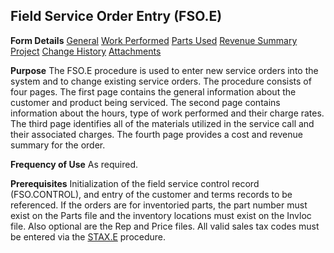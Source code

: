 ## Field Service Order Entry (FSO.E)
<PageHeader />

**Form Details**
[General](../FSO-E-1/README.md)
[Work Performed](../FSO-E-2/README.md)
[Parts Used](../FSO-E-3/README.md)
[Revenue Summary](../FSO-E-4/README.md)
[Project](../FSO-E-5/README.md)
[Change History](../FSO-E-6/README.md)
[Attachments](../FSO-E-7/README.md)

**Purpose**
The FSO.E procedure is used to enter new service orders into the system and to
change existing service orders. The procedure consists of four pages. The
first page contains the general information about the customer and product
being serviced. The second page contains information about the hours, type of
work performed and their charge rates. The third page identifies all of the
materials utilized in the service call and their associated charges. The
fourth page provides a cost and revenue summary for the order.

**Frequency of Use**
As required.

**Prerequisites**
Initialization of the field service control record (FSO.CONTROL), and entry of
the customer and terms records to be referenced. If the orders are for
inventoried parts, the part number must exist on the Parts file and the
inventory locations must exist on the Invloc file. Also optional are the Rep
and Price files. All valid sales tax codes must be entered via the
[STAX.E](../STAX-E/README.md) procedure.

<badge text= "Version 8.10.57 " vertical="middle" />

<PageFooter />

